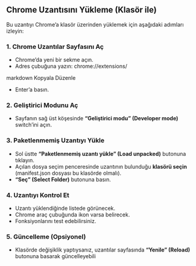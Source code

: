 ## Chrome Uzantısını Yükleme (Klasör ile)

Bu uzantıyı Chrome’a klasör üzerinden yüklemek için aşağıdaki adımları izleyin:

### 1. Chrome Uzantılar Sayfasını Aç
- Chrome’da yeni bir sekme açın.
- Adres çubuğuna yazın:
chrome://extensions/

markdown
Kopyala
Düzenle
- Enter’a basın.

### 2. Geliştirici Modunu Aç
- Sayfanın sağ üst köşesinde **“Geliştirici modu” (Developer mode)** switch’ini açın.

### 3. Paketlenmemiş Uzantıyı Yükle
- Sol üstte **“Paketlenmemiş uzantı yükle” (Load unpacked)** butonuna tıklayın.
- Açılan dosya seçim penceresinde uzantının bulunduğu **klasörü seçin** (manifest.json dosyası bu klasörde olmalı).
- **“Seç” (Select Folder)** butonuna basın.

### 4. Uzantıyı Kontrol Et
- Uzantı yüklendiğinde listede görünecek.
- Chrome araç çubuğunda ikon varsa belirecek.
- Fonksiyonlarını test edebilirsiniz.

### 5. Güncelleme (Opsiyonel)
- Klasörde değişiklik yaptıysanız, uzantılar sayfasında **“Yenile” (Reload)** butonuna basarak güncelleyebili
